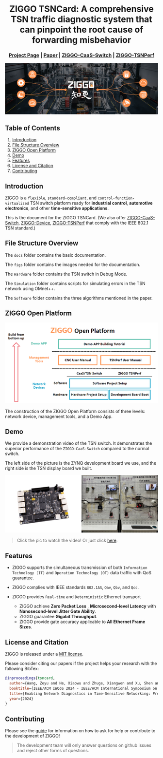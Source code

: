 

<div align="center">


# ZIGGO TSNCard:  A comprehensive TSN traffic diagnostic system that can pinpoint the root cause of forwarding misbehavior

</div>

<h3 align="center">
    <a href="http://tns.thss.tsinghua.edu.cn/ziggo/">Project Page</a> |
    <a href="https://mobisense.github.io/ziggo_homepage/data/TSNCard.pdf">Paper</a> |
    <a href="https://github.com/Mobisense/Ziggo-CaaS-Switch">ZIGGO-CaaS-Switch</a> |
    <a href="https://github.com/Mobisense/Ziggo-Evaluation-Toolkit">ZIGGO-TSNPerf</a> 
</h3>

![](figs/banner.jpg)

## Table of Contents

1. [Introduction](#introduction)
2. [File Structure Overview](#File-Structure-Overview)
3. [ZIGGO Open Platform](#ziggo-open-platform)
4. [Demo](#demo)
5. [Features](#features)
6. [License and Citation](#license-and-citation)
7. [Contributing](#Contributing)

## Introduction

ZIGGO is a `flexible`, `standard-compliant`, and `control-function-virtualized` TSN switch platform ready for **industrial control**, **automotive electronics**, and other **time-sensitive applications**.

This is the document for the ZIGGO TSNCard. (We also offer [ZIGGO-CaaS-Switch](https://github.com/MobiSense/Ziggo-CaaS-Switch), [ZIGGO-Device](https://github.com/MobiSense/Ziggo-Device), [ZIGGO-TSNPerf](https://github.com/MobiSense/Ziggo-TSNPerf) that comply with the IEEE 802.1 TSN standard.) 
## File Structure Overview

The `docs` folder contains the basic documentation.

The `figs` folder contains the images needed for the documentation.

The `Hardware` folder contains the TSN switch in Debug Mode.

The `Simulation` folder contains scripts for simulating errors in the TSN network using OMnet++.

The `Software` folder contains the three algorithms mentioned in the paper.

## ZIGGO Open Platform

![](figs/demo-app.png)

The construction of the ZIGGO Open Platform consists of three levels: network device, management tools, and a Demo App.

## Demo

We provide a demonstration video of the TSN switch. It demonstrates the superior performance of the `ZIGGO-CaaS-Switch` compared to the normal switch.

The left side of the picture is the ZYNQ development board we use, and the right side is the TSN display board we built.

[![Watch the video](figs/testbed.jpg)](https://cloud.tsinghua.edu.cn/f/b307da6840d84e5f9ff1/)

> Click the pic to watch the video! Or just click [here](https://cloud.tsinghua.edu.cn/f/b307da6840d84e5f9ff1/).

## Features

* ZIGGO supports the simultaneous transmission of both `Information Technology (IT)` and `Operation Technology (OT)` data traffic with QoS guarantee.

* ZIGGO complies with IEEE standards `802.1AS`, `Qav`, `Qbv`, and `Qcc`.

* ZIGGO provides `Real-time` and `Deterministic` Ethernet transport

  * ZIGGO achieve **Zero Packet Loss** , **Microsecond-level Latency** with **Nanosecond-level Jitter Gate Ability**.
  * ZIGGO guarantee **Gigabit Throughput**.
  * ZIGGO provide gate accuracy applicable to **All Ethernet Frame Sizes**.

## License and Citation

ZIGGO is released under a [MIT license](LICENSE.txt). 

Please consider citing our papers if the project helps your research with the following BibTex:

```bibtex
@inproceedings{tsncard,
  author={Wang, Zeyu and He, Xiaowu and Zhuge, Xiangwen and Xu, Shen and Dang, Fan and Xu, Jingao and Yang, Zheng},
  booktitle={IEEE/ACM IWQoS 2024 - IEEE/ACM International Symposium on Quality of Service}, 
  title={Enabling Network Diagnostics in Time-Sensitive Networking: Protocol, Algorithm, and Hardware}, 
  year={2024}
}
```

## Contributing

Please see the [guide](docs/contributing.md) for information on how to ask for help or contribute to the development of ZIGGO!

> The development team will only answer questions on github issues and reject other forms of questions.

